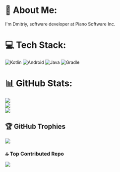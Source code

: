 # 💫 About Me:
I'm Dmitriy, software developer at Piano Software Inc.


# 💻 Tech Stack:
![Kotlin](https://img.shields.io/badge/kotlin-%237F52FF.svg?style=for-the-badge&logo=kotlin&logoColor=white) ![Android](https://img.shields.io/badge/Android-3dda84.svg?style=for-the-badge&logo=Android&logoColor=white) ![Java](https://img.shields.io/badge/java-%23ED8B00.svg?style=for-the-badge&logo=openjdk&logoColor=white) ![Gradle](https://img.shields.io/badge/Gradle-02303A.svg?style=for-the-badge&logo=Gradle&logoColor=white)
# 📊 GitHub Stats:
![](https://github-readme-stats.vercel.app/api?username=dekan&theme=gruvbox&hide_border=true&include_all_commits=true&count_private=true)<br/>
![](https://github-readme-streak-stats.herokuapp.com/?user=dekan&theme=gruvbox&hide_border=true)<br/>
![](https://github-readme-stats.vercel.app/api/top-langs/?username=dekan&theme=gruvbox&hide_border=true&include_all_commits=true&count_private=true&layout=compact)

## 🏆 GitHub Trophies
![](https://github-profile-trophy.vercel.app/?username=dekan&theme=gruvbox&no-frame=true&no-bg=true&margin-w=4)

### 🔝 Top Contributed Repo
![](https://github-contributor-stats.vercel.app/api?username=dekan&limit=5&theme=gruvbox&combine_all_yearly_contributions=true)
